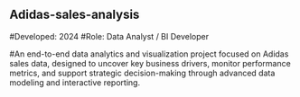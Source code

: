 ## Adidas-sales-analysis

#Developed: 2024
#Role: Data Analyst / BI Developer

#An end-to-end data analytics and visualization project focused on Adidas sales data, designed to uncover key business drivers, monitor performance metrics, and support strategic decision-making through advanced data modeling and interactive reporting.
